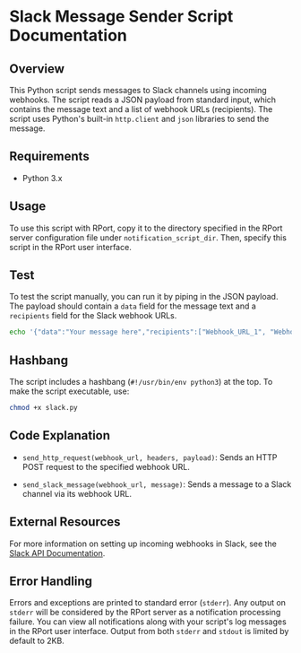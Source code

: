 # Slack Message Sender Script Documentation

## Overview

This Python script sends messages to Slack channels using incoming webhooks. 
The script reads a JSON payload from standard input, which contains the message text and a list of
webhook URLs (recipients). The script uses Python's built-in `http.client` and `json` libraries to send the message.

## Requirements

- Python 3.x

## Usage

To use this script with RPort, copy it to the directory specified in the RPort server configuration
file under `notification_script_dir`. Then, specify this script in the RPort user interface.

## Test

To test the script manually, you can run it by piping in the JSON payload. The payload should
contain a `data` field for the message text and a `recipients` field for the Slack webhook URLs.

```bash
echo '{"data":"Your message here","recipients":["Webhook_URL_1", "Webhook_URL_2"]}' | ./slack.py
```

## Hashbang

The script includes a hashbang (`#!/usr/bin/env python3`) at the top. To make the script executable, use:

```bash
chmod +x slack.py
```

## Code Explanation

- `send_http_request(webhook_url, headers, payload)`: Sends an HTTP POST request to the specified webhook URL.
  
- `send_slack_message(webhook_url, message)`: Sends a message to a Slack channel via its webhook URL.

## External Resources

For more information on setting up incoming webhooks in Slack, see the
[Slack API Documentation](https://api.slack.com/messaging/webhooks).

## Error Handling

Errors and exceptions are printed to standard error (`stderr`). Any output on `stderr` will be
considered by the RPort server as a notification processing failure. You can view all notifications along
with your script's log messages in the RPort user interface. Output from both `stderr` and `stdout` is limited
by default to 2KB.
